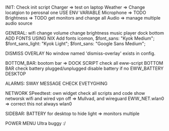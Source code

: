 
INIT:
    Check init script
        Charger => test on laptop
        Weather => Change locatgion to perosnal one USE ENV VARIABLE
        Microphone => TODO
        Brightness => TODO get monitors and change all
        Audio => manage multiple audio source

GENERAL:
    wifi
    change volume
    change brightness
    music player
    dock bottom
    ADD FONTS USING NIX
    Add fonts icomon, 
    $font_sans: "Kyok Medium";
    $font_sans_light: "Kyok Light";
    $font_sans: "Google Sans Medium";

DISMISS OVERLAY
    No window named 'dismiss-overlay' exists in config.

BOTTOM_BAR:
    bootom bar => DOCK SCRIPT
    check all eww-script BOTTOM BAR
    check battery plugged/unplugged
    disable battery if no EWW_BATTERY DESKTOP 


ALARMS:
    SWAY MESSAGE CHECK EVETYGHING

NETWORK
    SPeedtest: own widget
    check all scripts and code
    show networsk wifi and wired
    vpn off =>  Mullvad, and wireguard
    EWW_NET.wlan0 => correct this not always wlan0

SIDEBAR:
    BATTERY for desktop to hide
    light => monitors multiple

POWER MENU
    Ultra buggy :/